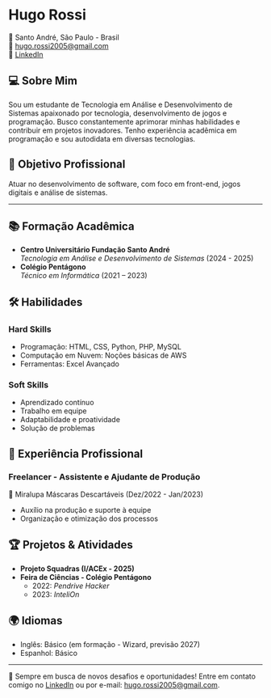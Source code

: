 # Hugo Rossi

📍 Santo André, São Paulo - Brasil  
📧 [hugo.rossi2005@gmail.com](mailto:hugo.rossi2005@gmail.com)  
🔗 [LinkedIn](https://www.linkedin.com/in/hugo-rossi2005/)  

## 💻 Sobre Mim
Sou um estudante de Tecnologia em Análise e Desenvolvimento de Sistemas apaixonado por tecnologia, desenvolvimento de jogos e programação. Busco constantemente aprimorar minhas habilidades e contribuir em projetos inovadores. Tenho experiência acadêmica em programação e sou autodidata em diversas tecnologias.

## 🎯 Objetivo Profissional
Atuar no desenvolvimento de software, com foco em front-end, jogos digitais e análise de sistemas.

---

## 📚 Formação Acadêmica
- **Centro Universitário Fundação Santo André**  
  *Tecnologia em Análise e Desenvolvimento de Sistemas* (2024 - 2025)  
- **Colégio Pentágono**  
  *Técnico em Informática* (2021 – 2023)

## 🛠️ Habilidades
### **Hard Skills**
- Programação: HTML, CSS, Python, PHP, MySQL
- Computação em Nuvem: Noções básicas de AWS
- Ferramentas: Excel Avançado

### **Soft Skills**
- Aprendizado contínuo
- Trabalho em equipe
- Adaptabilidade e proatividade
- Solução de problemas

## 💼 Experiência Profissional
### **Freelancer - Assistente e Ajudante de Produção**
📍 Miralupa Máscaras Descartáveis (Dez/2022 - Jan/2023)  
- Auxílio na produção e suporte à equipe
- Organização e otimização dos processos

## 🏆 Projetos & Atividades
- **Projeto Squadras (I/ACEx - 2025)**
- **Feira de Ciências - Colégio Pentágono**
  - 2022: *Pendrive Hacker*
  - 2023: *InteliOn*

## 🌍 Idiomas
- Inglês: Básico (em formação - Wizard, previsão 2027)
- Espanhol: Básico

---

🚀 Sempre em busca de novos desafios e oportunidades! Entre em contato comigo no [LinkedIn](https://www.linkedin.com/in/hugo-rossi2005/) ou por e-mail: [hugo.rossi2005@gmail.com](mailto:hugo.rossi2005@gmail.com).
